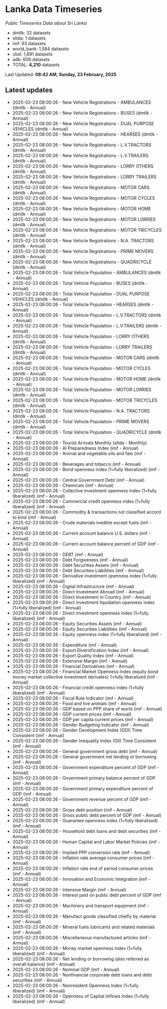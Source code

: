 # Lanka Data Timeseries
*Public Timeseries Data about Sri Lanka*

* dmtlk: 32 datasets
* sltda: 1 datasets
* imf: 93 datasets
* world_bank: 1,584 datasets
* cbsl: 1,891 datasets
* adb: 609 datasets
* TOTAL: **4,210** datasets

Last Updated: **08:42 AM, Sunday, 23 February, 2025**

## Latest updates

* 2025-02-23 08:00:26 - New Vehicle Registrations - AMBULANCES (dmtlk - Annual)
* 2025-02-23 08:00:26 - New Vehicle Registrations - BUSES (dmtlk - Annual)
* 2025-02-23 08:00:26 - New Vehicle Registrations - DUAL PURPOSE VEHICLES (dmtlk - Annual)
* 2025-02-23 08:00:26 - New Vehicle Registrations - HEARSES (dmtlk - Annual)
* 2025-02-23 08:00:26 - New Vehicle Registrations - L.V.TRACTORS (dmtlk - Annual)
* 2025-02-23 08:00:26 - New Vehicle Registrations - L.V.TRAILERS (dmtlk - Annual)
* 2025-02-23 08:00:26 - New Vehicle Registrations - LORRY OTHERS (dmtlk - Annual)
* 2025-02-23 08:00:26 - New Vehicle Registrations - LORRY TRAILERS (dmtlk - Annual)
* 2025-02-23 08:00:26 - New Vehicle Registrations - MOTOR CARS (dmtlk - Annual)
* 2025-02-23 08:00:26 - New Vehicle Registrations - MOTOR CYCLES (dmtlk - Annual)
* 2025-02-23 08:00:26 - New Vehicle Registrations - MOTOR HOME (dmtlk - Annual)
* 2025-02-23 08:00:26 - New Vehicle Registrations - MOTOR LORRIES (dmtlk - Annual)
* 2025-02-23 08:00:26 - New Vehicle Registrations - MOTOR TRICYCLES (dmtlk - Annual)
* 2025-02-23 08:00:26 - New Vehicle Registrations - N.A. TRACTORS (dmtlk - Annual)
* 2025-02-23 08:00:26 - New Vehicle Registrations - PRIME MOVERS (dmtlk - Annual)
* 2025-02-23 08:00:26 - New Vehicle Registrations - QUADRICYCLE (dmtlk - Annual)
* 2025-02-23 08:00:26 - Total Vehicle Population - AMBULANCES (dmtlk - Annual)
* 2025-02-23 08:00:26 - Total Vehicle Population - BUSES (dmtlk - Annual)
* 2025-02-23 08:00:26 - Total Vehicle Population - DUAL PURPOSE VEHICLES (dmtlk - Annual)
* 2025-02-23 08:00:26 - Total Vehicle Population - HEARSES (dmtlk - Annual)
* 2025-02-23 08:00:26 - Total Vehicle Population - L.V.TRACTORS (dmtlk - Annual)
* 2025-02-23 08:00:26 - Total Vehicle Population - L.V.TRAILERS (dmtlk - Annual)
* 2025-02-23 08:00:26 - Total Vehicle Population - LORRY OTHERS (dmtlk - Annual)
* 2025-02-23 08:00:26 - Total Vehicle Population - LORRY TRAILERS (dmtlk - Annual)
* 2025-02-23 08:00:26 - Total Vehicle Population - MOTOR CARS (dmtlk - Annual)
* 2025-02-23 08:00:26 - Total Vehicle Population - MOTOR CYCLES (dmtlk - Annual)
* 2025-02-23 08:00:26 - Total Vehicle Population - MOTOR HOME (dmtlk - Annual)
* 2025-02-23 08:00:26 - Total Vehicle Population - MOTOR LORRIES (dmtlk - Annual)
* 2025-02-23 08:00:26 - Total Vehicle Population - MOTOR TRICYCLES (dmtlk - Annual)
* 2025-02-23 08:00:26 - Total Vehicle Population - N.A. TRACTORS (dmtlk - Annual)
* 2025-02-23 08:00:26 - Total Vehicle Population - PRIME MOVERS (dmtlk - Annual)
* 2025-02-23 08:00:26 - Total Vehicle Population - QUADRICYCLE (dmtlk - Annual)
* 2025-02-23 08:00:26 - Tourist Arrivals Monthly (sltda - Monthly)
* 2025-02-23 08:00:26 - AI Preparedness Index (imf - Annual)
* 2025-02-23 08:00:26 - Animal and vegetable oils and fats (imf - Annual)
* 2025-02-23 08:00:26 - Beverages and tobacco (imf - Annual)
* 2025-02-23 08:00:26 - Bond openness index (1=fully liberalized) (imf - Annual)
* 2025-02-23 08:00:26 - Central Government Debt (imf - Annual)
* 2025-02-23 08:00:26 - Chemicals (imf - Annual)
* 2025-02-23 08:00:26 - Collective investment openness index (1=fully liberalized) (imf - Annual)
* 2025-02-23 08:00:26 - Commercial credit openness index (1=fully liberalized) (imf - Annual)
* 2025-02-23 08:00:26 - Commodity & transactions not classified accord to kind (imf - Annual)
* 2025-02-23 08:00:26 - Crude materials inedible except fuels (imf - Annual)
* 2025-02-23 08:00:26 - Current account balance U.S. dollars (imf - Annual)
* 2025-02-23 08:00:26 - Current account balance percent of GDP (imf - Annual)
* 2025-02-23 08:00:26 - DEBT (imf - Annual)
* 2025-02-23 08:00:26 - Debt Forgiveness (imf - Annual)
* 2025-02-23 08:00:26 - Debt Securities Assets (imf - Annual)
* 2025-02-23 08:00:26 - Debt Securities Liabilities (imf - Annual)
* 2025-02-23 08:00:26 - Derivative investment openness index (1=fully liberalized) (imf - Annual)
* 2025-02-23 08:00:26 - Digital Infrastructure (imf - Annual)
* 2025-02-23 08:00:26 - Direct Investment Abroad (imf - Annual)
* 2025-02-23 08:00:26 - Direct Investment In Country (imf - Annual)
* 2025-02-23 08:00:26 - Direct investment liquidation openness index (1=fully liberalized) (imf - Annual)
* 2025-02-23 08:00:26 - Direct investment openness index (1=fully liberalized) (imf - Annual)
* 2025-02-23 08:00:26 - Equity Securities Assets (imf - Annual)
* 2025-02-23 08:00:26 - Equity Securities Liabilities (imf - Annual)
* 2025-02-23 08:00:26 - Equity openness index (1=fully liberalized) (imf - Annual)
* 2025-02-23 08:00:26 - Expenditure (imf - Annual)
* 2025-02-23 08:00:26 - Export Diversification Index (imf - Annual)
* 2025-02-23 08:00:26 - Export Quality Index (imf - Annual)
* 2025-02-23 08:00:26 - Extensive Margin (imf - Annual)
* 2025-02-23 08:00:26 - Financial Derivatives (imf - Annual)
* 2025-02-23 08:00:26 - Financial Market Openness Index (equity bond money market collective investment derivates) 1=fully liberalized (imf - Annual)
* 2025-02-23 08:00:26 - Financial credit openness index (1=fully liberalized) (imf - Annual)
* 2025-02-23 08:00:26 - Fiscal Rule Indicator (imf - Annual)
* 2025-02-23 08:00:26 - Food and live animals (imf - Annual)
* 2025-02-23 08:00:26 - GDP based on PPP share of world (imf - Annual)
* 2025-02-23 08:00:26 - GDP current prices (imf - Annual)
* 2025-02-23 08:00:26 - GDP per capita current prices (imf - Annual)
* 2025-02-23 08:00:26 - Gender Budgeting Indicator (imf - Annual)
* 2025-02-23 08:00:26 - Gender Development Index (GDI) Time Consistent (imf - Annual)
* 2025-02-23 08:00:26 - Gender Inequality Index (GII) Time Consistent (imf - Annual)
* 2025-02-23 08:00:26 - General government gross debt (imf - Annual)
* 2025-02-23 08:00:26 - General government net lending or borrowing (imf - Annual)
* 2025-02-23 08:00:26 - Government expenditure percent of GDP (imf - Annual)
* 2025-02-23 08:00:26 - Government primary balance percent of GDP (imf - Annual)
* 2025-02-23 08:00:26 - Government primary expenditure percent of GDP (imf - Annual)
* 2025-02-23 08:00:26 - Government revenue percent of GDP (imf - Annual)
* 2025-02-23 08:00:26 - Gross debt position (imf - Annual)
* 2025-02-23 08:00:26 - Gross public debt percent of GDP (imf - Annual)
* 2025-02-23 08:00:26 - Guarantee openness index (1=fully liberalized) (imf - Annual)
* 2025-02-23 08:00:26 - Household debt loans and debt securities (imf - Annual)
* 2025-02-23 08:00:26 - Human Capital and Labor Market Policies (imf - Annual)
* 2025-02-23 08:00:26 - Implied PPP conversion rate (imf - Annual)
* 2025-02-23 08:00:26 - Inflation rate average consumer prices (imf - Annual)
* 2025-02-23 08:00:26 - Inflation rate end of period consumer prices (imf - Annual)
* 2025-02-23 08:00:26 - Innovation and Economic Integration (imf - Annual)
* 2025-02-23 08:00:26 - Intensive Margin (imf - Annual)
* 2025-02-23 08:00:26 - Interest paid on public debt percent of GDP (imf - Annual)
* 2025-02-23 08:00:26 - Machinery and transport equipment (imf - Annual)
* 2025-02-23 08:00:26 - Manufact goods classified chiefly by material (imf - Annual)
* 2025-02-23 08:00:26 - Mineral fuels lubricants and related materials (imf - Annual)
* 2025-02-23 08:00:26 - Miscellaneous manufactured articles (imf - Annual)
* 2025-02-23 08:00:26 - Money market openness index (1=fully liberalized) (imf - Annual)
* 2025-02-23 08:00:26 - Net lending or borrowing (also referred as overall balance) (imf - Annual)
* 2025-02-23 08:00:26 - Nominal GDP (imf - Annual)
* 2025-02-23 08:00:26 - Nonfinancial corporate debt loans and debt securities (imf - Annual)
* 2025-02-23 08:00:26 - Nonresident Openness Index (1=fully liberalized) (imf - Annual)
* 2025-02-23 08:00:26 - Openness of Capital Inflows Index (1=fully liberalized) (imf - Annual)